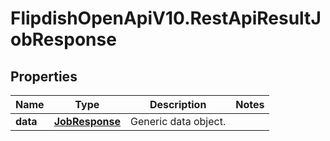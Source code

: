 # FlipdishOpenApiV10.RestApiResultJobResponse

## Properties
Name | Type | Description | Notes
------------ | ------------- | ------------- | -------------
**data** | [**JobResponse**](JobResponse.md) | Generic data object. | 



